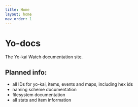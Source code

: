 ```yaml
---
title: Home
layout: home
nav_order: 1
---
```


# Yo-docs

The Yo-kai Watch documentation site. 

## Planned info:

- all IDs for yo-kai, items, events and maps, including hex ids
- naming scheme documentation
- filesystem documentation
- all stats and item information
